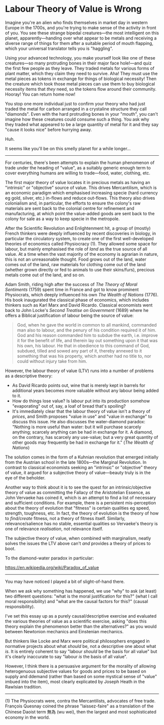 # Labour Theory of Value is Wrong

Imagine you're an alien who finds themselves in market day in western Europe in the 1700s, and you're trying to make sense of the activity in front of you. You see these strange bipedal creatures—the most intelligent on this planet, apparently—handing over what appear to be metals and receiving a diverse range of things for them after a suitable period of mouth flapping, which your universal translator tells you is "haggling".

Using your advanced technology, you make yourself look like one of these creatures—so many protruding bones in their major face hole!—and quiz the first few people as they leave. They traded metals for various forms of plant matter, which they claim they need to survive. Aha! They must use the metal pieces as tokens in exchange for things of biological necessity! Then the creature which took those metal pieces can use them to buy biological necessity items that _they_ need, so the tokens flow around their community. Hooray! You can return home now!

You stop one more individual just to confirm your theory who had just traded the metal for carbon arranged in a crystaline structure they call "diamonds". Even with the hard protruding bones in your "mouth", you can't imagine how these creatures could consume such a thing. You ask why they traded what appeared to be a large quantity of metal for it and they say "cause it looks nice" before hurrying away.

Huh.

It seems like you'll be on this smelly planet for a while longer…

----------

For centuries, there's been attempts to explain the human phenomenon of trade under the heading of "value", as a suitably generic enough term to cover everything humans are willing to trade—food, water, clothing, etc.

The first major theory of value locates it in precious metals as having an "intrinsic" or "objective" source of value. This drives Mercantilism, which is an economic paradigm which emphasised increasing specie (hard currency eg gold, silver, etc.) in-flows and reduce out-flows. This theory also drives colonialism and, in particular, the efforts to ensure the colony's raw materials are sent back to the colonial centre for refinement and manufacturing, at which point the value-added goods are sent back to the colony for sale as a way to keep specie in the metropole.

After the Scientific Revolution and Enlightenment hit, a group of (mostly) French thinkers were deeply influenced by recent discoveries in biology, in particular the circulatory system, to create one of the first well-developed theories of economics called Physiocracy (1). They allowed some space for labour, but mainly emphasised the role of _land_ as the true source of all value. At a time when the vast majority of the economy is agrarian in nature, this is not an unreasonable thought. Food grows out of the land, water comes out of the land, raw materials for clothing come out of the land (whether grown directly or fed to animals to use their skins/furs), precious metals come out of the land, and so on.

Adam Smith, riding high after the success of _The Theory of Moral Sentiments_ (1759) spent time in France and got to know prominent Physiocrats, which deeply influenced his own _The Wealth of Nations_ (1776). His book inaugurated the classical phase of economics, which includes thinkers such as Karl Marx and David Ricardo. Classical economists went back to John Locke's _Second Treatise on Government_ (1689) where he offers a Biblical justification of labour being the source of value:

> God, when he gave the world in common to all mankind, commanded man also to labour, and the penury of his condition required it of him. God and his reason commanded him to subdue the earth, i.e. improve it for the benefit of life, and therein lay out something upon it that was his own, his labour. He that in obedience to this command of God, subdued, tilled and sowed any part of it, thereby annexed to it something that was his property, which another had no title to, nor could without injury take from him.

However, the labour theory of value (LTV) runs into a number of problems as a descriptive theory:
* As David Ricardo points out, wine that is merely kept in barrels for additional years becomes more valuable without any labour being added to it.
* How do things lose value? Is labour put into its production somehow "evaporating" out of, say, a loaf of bread that's spoiling?
* It's immediately clear that the labour theory of value isn't a theory of _prices_, and Smith proposes "value in use" and "value in exchange" to discuss this issue. He also discusses the water-diamond paradox: "Nothing is more useful than water: but it will purchase scarcely anything; scarcely anything can be had in exchange for it. A diamond, on the contrary, has scarcely any use-value; but a very great quantity of other goods may frequently be had in exchange for it." (_The Wealth of Nations_)

The solution comes in the form of a Kuhnian revolution that emerged initially from the Austrian school in the late 1800s—the Marginal Revolution. In contrast to classical economists seeking an "intrinsic" or "objective" theory of value, it argued for a subjective theory of value—beauty truly is in the eye of the beholder.

Another way to think about it is to see the quest for an intrinsic/objective theory of value as committing the Fallacy of the Aristotelian Essence, as John Vervaeke has coined it, which is an attempt to find a list of necessary and sufficient conditions. For example, there is a persistent mis-perception about the theory of evolution that "fitness" is certain qualities eg speed, strength, toughness, etc. In fact, the theory of evolution is the theory of how to _find/create_ fitness, not a theory of fitness itself. Similarly, relevance/salience has no stable, essential qualities so Vervaeke's theory is one of relevance _realisation_, not relevance itself.

The subjective theory of value, when combined with marginalism, neatly solves the issues the LTV above can't _and_ provides a theory of prices to boot.

To the diamond-water paradox in particular:

https://en.wikipedia.org/wiki/Paradox_of_value

--------

You may have noticed I played a bit of slight-of-hand there. 

When we ask why something has happened, we use "why" to ask (at least) two different questions: "what is the moral justification for this?" (what I call moral responsibility) and "what are the causal factors for this?" (causal responsibility).

I've set this essay up as a purely causal/descriptive exercise and evaluated the various theories of value as a scientific exercise, asking "does this theory explain the phenomenon better than the alternatives?" as you would between Newtonion mechanics and Einstenian mechanics.

But thinkers like Locke and Marx were political philosophers engaged in normative projects about what _should_ be, not a descriptive one about what _is_. It is entirely coherent to say "labour _should_ be the basis for all value" but it's clearly inaccurate to say "labour _is_ the basis of all value".

However, I think there is a persuasive argument for the morality of allowing heterogenuous subjective values for goods and prices to be based on supply and ddemand (rather than based on some mystical sense of "value" imbued into the item), most clearly explicated by Joseph Heath in the Rawlsian tradition.

----------

(1) The Physiocrats were, contra the Mercantilists, advocates of free trade. François Quesnay coined the phrase "laissez-faire" as a translation of the Chinese Daoist term 無為 (wu wei), then the largest and most sophisticated economy in the world.
